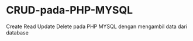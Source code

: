 # CRUD-pada-PHP-MYSQL
Create Read Update Delete pada PHP MYSQL dengan mengambil data dari database 
